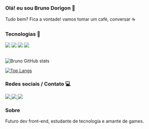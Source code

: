 ### Olá! eu sou Bruno Dorigon 👋

<p>Tudo bem? Fica a vontade! vamos tomar um café, conversar ☕</p>

### Tecnologias 🚀

<div style="display: inline_block">
  <img src="https://img.shields.io/badge/HTML5-E34F26?style=for-the-badge&logo=html5&logoColor=white">
  <img src="https://img.shields.io/badge/CSS3-1572B6?style=for-the-badge&logo=css3&logoColor=white">
  <img src="https://img.shields.io/badge/JavaScript-F7DF1E?style=for-the-badge&logo=javascript&logoColor=black">
  <img src="https://img.shields.io/badge/GIT-E44C30?style=for-the-badge&logo=git&logoColor=white">
</div><br>

![Bruno GitHub stats](https://github-readme-stats.vercel.app/api?username=DorigonBruno&show_icons=true&theme=onedark)

[![Top Langs](https://github-readme-stats.vercel.app/api/top-langs/?username=DorigonBruno&layout=donut)](https://github.com/DorigonBruno/github-readme-stats)

### Redes sociais / Contato 💻

<div>
  <a href="https://www.linkedin.com/in/bruno-santos-dorigon-63b54a219/" target="_blank">
    <img src="https://img.shields.io/badge/LinkedIn-0077B5?style=for-the-badge&logo=linkedin&logoColor=white" >
  </a>
  
  <a href="https://www.instagram.com/bdorigon/" target="_blank">
    <img src="https://img.shields.io/badge/Instagram-E4405F?style=for-the-badge&logo=instagram&logoColor=white" >
  </a>
  
  <a href="mailto:bdorigonb@gmail.com" target="_blank">
    <img src="https://img.shields.io/badge/Gmail-D14836?style=for-the-badge&logo=gmail&logoColor=white" >
  </a>
</div>

### Sobre

<p>Futuro dev front-end, estudante de tecnologia e amante de games.
</p>
